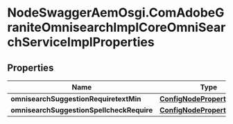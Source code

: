 # NodeSwaggerAemOsgi.ComAdobeGraniteOmnisearchImplCoreOmniSearchServiceImplProperties

## Properties

Name | Type | Description | Notes
------------ | ------------- | ------------- | -------------
**omnisearchSuggestionRequiretextMin** | [**ConfigNodePropertyInteger**](ConfigNodePropertyInteger.md) |  | [optional] 
**omnisearchSuggestionSpellcheckRequire** | [**ConfigNodePropertyBoolean**](ConfigNodePropertyBoolean.md) |  | [optional] 


